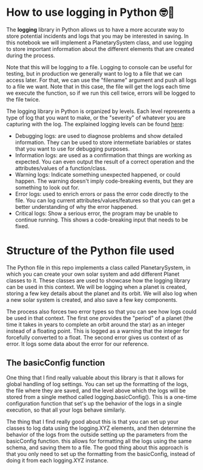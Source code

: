 # How to use logging in Python 🤓📝

The **logging** library in Python allows us to have a more accurate way to store potential incidents and logs that you may be interested in saving. In this notebook we will implement a PlanetarySystem class, and use logging to store important information about the different elements that are created during the process. 

Note that this will be logging to a file. Logging to console can be useful for testing, but in production we generally want to log to a file that we can access later. For that, we can use the "filename" argument and push all logs to a file we want. Note that in this case, the file will get the logs each time we execute the function, so if we run this cell twice, errors will be logged to the file twice.

The logging library in Python is organized by levels. Each level represents a type of log that you want to make, or the "severity" of whatever you are capturing with the log. The explained logging levels can be found [here](https://www.digitalocean.com/community/tutorials/how-to-use-logging-in-python-3): 
- Debugging logs: are used to diagnose problems and show detailed information. They can be used to store intermetiate bariables or states that you want to use for debugging purposes.
- Information logs: are used as a confirmation that things are working as expected. You can even output the result of a correct operation and the attributes/values of a function/class.
- Warning logs: Indicate something unexpected happened, or could happen. The warning doesn't imply code-breaking events, but they are something to look out for.
- Error logs: used to enrich errors or pass the error code directly to the file. You can log current attributes/values/features so that you can get a better understanding of why the error happened.
- Critical logs: Show a serious error, the program may be unable to continue running. This shows a code-breaking input that needs to be fixed.

# Structure of the Python file used

The Python file in this repo implements a class called PlanetarySystem, in which you can create your own solar system and add different Planet classes to it. These classes are used to showcase how the logging library can be used in this context. We will be logging when a planet is created, storing a few key details about the planet and its orbit. We will also log when a new solar system is created, and also save a few key components.

The process also forces two error types so that you can see how logs could be used in that context. The first one provides the "period" of a planet (the time it takes in years to complete an orbit around the star) as an integer instead of a floating point. This is logged as a warning that the integer for forcefully converted to a float. The second error gives us context of as error. It logs some data about the error for our reference.

## The basicConfig function

One thing that I find really valuable about this library is that it allows for global handling of log settings. You can set up the formatting of the logs, the file where they are saved, and the level above which the logs will be stored from a single method called logging.basicConfig(). This is a one-time configuration function that set's up the behavior of the logs in a single execution, so that all your logs behave similarly.

The thing that I find really good about this is that you can set up your classes to log data using the logging.XYZ elements, and then determine the behavior of the logs from the outside setting up the parameters from the basicConfig function. this allows for formatting all the logs using the same schema, and saving them to a file. The good thing about this approach is that you only need to set up the formatting from the basicConfig, instead of doing it from each logging.XYZ instance.
